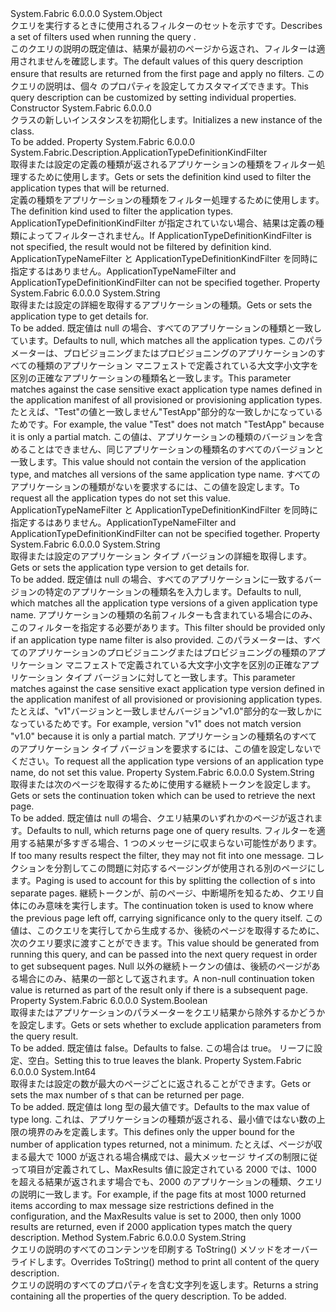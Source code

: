 <Type Name="PagedApplicationTypeQueryDescription" FullName="System.Fabric.Description.PagedApplicationTypeQueryDescription">
  <TypeSignature Language="C#" Value="public sealed class PagedApplicationTypeQueryDescription" />
  <TypeSignature Language="ILAsm" Value=".class public auto ansi sealed beforefieldinit PagedApplicationTypeQueryDescription extends System.Object" />
  <TypeSignature Language="DocId" Value="T:System.Fabric.Description.PagedApplicationTypeQueryDescription" />
  <TypeSignature Language="VB.NET" Value="Public NotInheritable Class PagedApplicationTypeQueryDescription" />
  <TypeSignature Language="F#" Value="type PagedApplicationTypeQueryDescription = class" />
  <AssemblyInfo>
    <AssemblyName>System.Fabric</AssemblyName>
    <AssemblyVersion>6.0.0.0</AssemblyVersion>
  </AssemblyInfo>
  <Base>
    <BaseTypeName>System.Object</BaseTypeName>
  </Base>
  <Interfaces />
  <Docs>
    <summary>
      <para><span data-ttu-id="665fc-101">クエリを実行するときに使用されるフィルターのセットを示す<see cref="M:System.Fabric.FabricClient.QueryClient.GetApplicationTypePagedListAsync" />です。</span><span class="sxs-lookup"><span data-stu-id="665fc-101">Describes a set of filters used when running the query <see cref="M:System.Fabric.FabricClient.QueryClient.GetApplicationTypePagedListAsync" />.</span></span></para>
    </summary>
    <remarks>
      <para><span data-ttu-id="665fc-102">このクエリの説明の既定値は、結果が最初のページから返され、フィルターは適用されませんを確認します。</span><span class="sxs-lookup"><span data-stu-id="665fc-102">The default values of this query description ensure that results are returned from the first page and apply no filters.</span></span>
            <span data-ttu-id="665fc-103">このクエリの説明は、個々 のプロパティを設定してカスタマイズできます。</span><span class="sxs-lookup"><span data-stu-id="665fc-103">This query description can be customized by setting individual properties.</span></span></para>
    </remarks>
  </Docs>
  <Members>
    <Member MemberName=".ctor">
      <MemberSignature Language="C#" Value="public PagedApplicationTypeQueryDescription ();" />
      <MemberSignature Language="ILAsm" Value=".method public hidebysig specialname rtspecialname instance void .ctor() cil managed" />
      <MemberSignature Language="DocId" Value="M:System.Fabric.Description.PagedApplicationTypeQueryDescription.#ctor" />
      <MemberSignature Language="VB.NET" Value="Public Sub New ()" />
      <MemberType>Constructor</MemberType>
      <AssemblyInfo>
        <AssemblyName>System.Fabric</AssemblyName>
        <AssemblyVersion>6.0.0.0</AssemblyVersion>
      </AssemblyInfo>
      <Parameters />
      <Docs>
        <summary>
            <span data-ttu-id="665fc-104"><see cref="T:System.Fabric.Description.PagedApplicationTypeQueryDescription" /> クラスの新しいインスタンスを初期化します。</span><span class="sxs-lookup"><span data-stu-id="665fc-104">Initializes a new instance of the <see cref="T:System.Fabric.Description.PagedApplicationTypeQueryDescription" /> class.</span></span>
            </summary>
        <remarks>To be added.</remarks>
      </Docs>
    </Member>
    <Member MemberName="ApplicationTypeDefinitionKindFilter">
      <MemberSignature Language="C#" Value="public System.Fabric.Description.ApplicationTypeDefinitionKindFilter ApplicationTypeDefinitionKindFilter { get; set; }" />
      <MemberSignature Language="ILAsm" Value=".property instance valuetype System.Fabric.Description.ApplicationTypeDefinitionKindFilter ApplicationTypeDefinitionKindFilter" />
      <MemberSignature Language="DocId" Value="P:System.Fabric.Description.PagedApplicationTypeQueryDescription.ApplicationTypeDefinitionKindFilter" />
      <MemberSignature Language="VB.NET" Value="Public Property ApplicationTypeDefinitionKindFilter As ApplicationTypeDefinitionKindFilter" />
      <MemberSignature Language="F#" Value="member this.ApplicationTypeDefinitionKindFilter : System.Fabric.Description.ApplicationTypeDefinitionKindFilter with get, set" Usage="System.Fabric.Description.PagedApplicationTypeQueryDescription.ApplicationTypeDefinitionKindFilter" />
      <MemberType>Property</MemberType>
      <AssemblyInfo>
        <AssemblyName>System.Fabric</AssemblyName>
        <AssemblyVersion>6.0.0.0</AssemblyVersion>
      </AssemblyInfo>
      <ReturnValue>
        <ReturnType>System.Fabric.Description.ApplicationTypeDefinitionKindFilter</ReturnType>
      </ReturnValue>
      <Docs>
        <summary>
          <para><span data-ttu-id="665fc-105">取得または設定の定義の種類が返されるアプリケーションの種類をフィルター処理するために使用します。</span><span class="sxs-lookup"><span data-stu-id="665fc-105">Gets or sets the definition kind used to filter the application types that will be returned.</span></span>
            </para>
        </summary>
        <value>
          <para><span data-ttu-id="665fc-106">定義の種類をアプリケーションの種類をフィルター処理するために使用します。</span><span class="sxs-lookup"><span data-stu-id="665fc-106">The definition kind used to filter the application types.</span></span></para>
        </value>
        <remarks>
          <para><span data-ttu-id="665fc-107">ApplicationTypeDefinitionKindFilter が指定されていない場合、結果は定義の種類によってフィルターされません。</span><span class="sxs-lookup"><span data-stu-id="665fc-107">If ApplicationTypeDefinitionKindFilter is not specified, the result would not be filtered by definition kind.</span></span></para>
          <para><span data-ttu-id="665fc-108">ApplicationTypeNameFilter と ApplicationTypeDefinitionKindFilter を同時に指定するはありません。</span><span class="sxs-lookup"><span data-stu-id="665fc-108">ApplicationTypeNameFilter and ApplicationTypeDefinitionKindFilter can not be specified together.</span></span></para>
        </remarks>
      </Docs>
    </Member>
    <Member MemberName="ApplicationTypeNameFilter">
      <MemberSignature Language="C#" Value="public string ApplicationTypeNameFilter { get; set; }" />
      <MemberSignature Language="ILAsm" Value=".property instance string ApplicationTypeNameFilter" />
      <MemberSignature Language="DocId" Value="P:System.Fabric.Description.PagedApplicationTypeQueryDescription.ApplicationTypeNameFilter" />
      <MemberSignature Language="VB.NET" Value="Public Property ApplicationTypeNameFilter As String" />
      <MemberSignature Language="F#" Value="member this.ApplicationTypeNameFilter : string with get, set" Usage="System.Fabric.Description.PagedApplicationTypeQueryDescription.ApplicationTypeNameFilter" />
      <MemberType>Property</MemberType>
      <AssemblyInfo>
        <AssemblyName>System.Fabric</AssemblyName>
        <AssemblyVersion>6.0.0.0</AssemblyVersion>
      </AssemblyInfo>
      <ReturnValue>
        <ReturnType>System.String</ReturnType>
      </ReturnValue>
      <Docs>
        <summary>
          <para><span data-ttu-id="665fc-109">取得または設定の詳細を取得するアプリケーションの種類。</span><span class="sxs-lookup"><span data-stu-id="665fc-109">Gets or sets the application type to get details for.</span></span></para>
        </summary>
        <value>To be added.</value>
        <remarks>
          <para>
            <span data-ttu-id="665fc-110">既定値は null の場合、すべてのアプリケーションの種類と一致しています。</span><span class="sxs-lookup"><span data-stu-id="665fc-110">Defaults to null, which matches all the application types.</span></span>
            </para>
          <para>
            <span data-ttu-id="665fc-111">このパラメーターは、プロビジョニングまたはプロビジョニングのアプリケーションのすべての種類のアプリケーション マニフェストで定義されている大文字小文字を区別の正確なアプリケーションの種類名と一致します。</span><span class="sxs-lookup"><span data-stu-id="665fc-111">This parameter matches against the case sensitive exact application type names defined in the application manifest of all provisioned or provisioning application types.</span></span> <span data-ttu-id="665fc-112">たとえば、"Test"の値と一致しません"TestApp"部分的な一致しかになっているためです。</span><span class="sxs-lookup"><span data-stu-id="665fc-112">For example, the value "Test" does not match "TestApp" because it is only a partial match.</span></span>
            <span data-ttu-id="665fc-113">この値は、アプリケーションの種類のバージョンを含めることはできません、同じアプリケーションの種類名のすべてのバージョンと一致します。</span><span class="sxs-lookup"><span data-stu-id="665fc-113">This value should not contain the version of the application type, and matches all versions of the same application type name.</span></span>
            <span data-ttu-id="665fc-114">すべてのアプリケーションの種類がないを要求するには、この値を設定します。</span><span class="sxs-lookup"><span data-stu-id="665fc-114">To request all the application types do not set this value.</span></span>
            </para>
          <para>
            <span data-ttu-id="665fc-115">ApplicationTypeNameFilter と ApplicationTypeDefinitionKindFilter を同時に指定するはありません。</span><span class="sxs-lookup"><span data-stu-id="665fc-115">ApplicationTypeNameFilter and ApplicationTypeDefinitionKindFilter can not be specified together.</span></span>
            </para>
        </remarks>
      </Docs>
    </Member>
    <Member MemberName="ApplicationTypeVersionFilter">
      <MemberSignature Language="C#" Value="public string ApplicationTypeVersionFilter { get; set; }" />
      <MemberSignature Language="ILAsm" Value=".property instance string ApplicationTypeVersionFilter" />
      <MemberSignature Language="DocId" Value="P:System.Fabric.Description.PagedApplicationTypeQueryDescription.ApplicationTypeVersionFilter" />
      <MemberSignature Language="VB.NET" Value="Public Property ApplicationTypeVersionFilter As String" />
      <MemberSignature Language="F#" Value="member this.ApplicationTypeVersionFilter : string with get, set" Usage="System.Fabric.Description.PagedApplicationTypeQueryDescription.ApplicationTypeVersionFilter" />
      <MemberType>Property</MemberType>
      <AssemblyInfo>
        <AssemblyName>System.Fabric</AssemblyName>
        <AssemblyVersion>6.0.0.0</AssemblyVersion>
      </AssemblyInfo>
      <ReturnValue>
        <ReturnType>System.String</ReturnType>
      </ReturnValue>
      <Docs>
        <summary>
          <para>
            <span data-ttu-id="665fc-116">取得または設定のアプリケーション タイプ バージョンの詳細を取得します。</span><span class="sxs-lookup"><span data-stu-id="665fc-116">Gets or sets the application type version to get details for.</span></span>
            </para>
        </summary>
        <value>To be added.</value>
        <remarks>
          <para>
            <span data-ttu-id="665fc-117">既定値は null の場合、すべてのアプリケーションに一致するバージョンの特定のアプリケーションの種類名を入力します。</span><span class="sxs-lookup"><span data-stu-id="665fc-117">Defaults to null, which matches all the application type versions of a given application type name.</span></span> <span data-ttu-id="665fc-118">アプリケーションの種類の名前フィルターも含まれている場合にのみ、このフィルターを指定する必要があります。</span><span class="sxs-lookup"><span data-stu-id="665fc-118">This filter should be provided only if an application type name filter is also provided.</span></span>
            </para>
          <para>
            <span data-ttu-id="665fc-119">このパラメーターは、すべてのアプリケーションのプロビジョニングまたはプロビジョニングの種類のアプリケーション マニフェストで定義されている大文字小文字を区別の正確なアプリケーション タイプ バージョンに対してと一致します。</span><span class="sxs-lookup"><span data-stu-id="665fc-119">This parameter matches against the case sensitive exact application type version defined in the application manifest of all provisioned or provisioning application types.</span></span>
            <span data-ttu-id="665fc-120">たとえば、"v1"バージョンと一致しませんバージョン"v1.0"部分的な一致しかになっているためです。</span><span class="sxs-lookup"><span data-stu-id="665fc-120">For example, version "v1" does not match version "v1.0" because it is only a partial match.</span></span>
            <span data-ttu-id="665fc-121">アプリケーションの種類名のすべてのアプリケーション タイプ バージョンを要求するには、この値を設定しないでください。</span><span class="sxs-lookup"><span data-stu-id="665fc-121">To request all the application type versions of an application type name, do not set this value.</span></span>
            </para>
        </remarks>
      </Docs>
    </Member>
    <Member MemberName="ContinuationToken">
      <MemberSignature Language="C#" Value="public string ContinuationToken { get; set; }" />
      <MemberSignature Language="ILAsm" Value=".property instance string ContinuationToken" />
      <MemberSignature Language="DocId" Value="P:System.Fabric.Description.PagedApplicationTypeQueryDescription.ContinuationToken" />
      <MemberSignature Language="VB.NET" Value="Public Property ContinuationToken As String" />
      <MemberSignature Language="F#" Value="member this.ContinuationToken : string with get, set" Usage="System.Fabric.Description.PagedApplicationTypeQueryDescription.ContinuationToken" />
      <MemberType>Property</MemberType>
      <AssemblyInfo>
        <AssemblyName>System.Fabric</AssemblyName>
        <AssemblyVersion>6.0.0.0</AssemblyVersion>
      </AssemblyInfo>
      <ReturnValue>
        <ReturnType>System.String</ReturnType>
      </ReturnValue>
      <Docs>
        <summary>
          <para><span data-ttu-id="665fc-122">取得または次のページを取得するために使用する継続トークンを設定します。</span><span class="sxs-lookup"><span data-stu-id="665fc-122">Gets or sets the continuation token which can be used to retrieve the next page.</span></span></para>
        </summary>
        <value>To be added.</value>
        <remarks>
          <para>
            <span data-ttu-id="665fc-123">既定値は null の場合、クエリ結果のいずれかのページが返されます。</span><span class="sxs-lookup"><span data-stu-id="665fc-123">Defaults to null, which returns page one of query results.</span></span>
            </para>
          <para>
            <span data-ttu-id="665fc-124">フィルターを適用する結果が多すぎる場合、1 つのメッセージに収まらない可能性があります。</span><span class="sxs-lookup"><span data-stu-id="665fc-124">If too many results respect the filter, they may not fit into one message.</span></span>
            <span data-ttu-id="665fc-125">コレクションを分割してこの問題に対応するページングが使用される<see cref="T:System.Fabric.Query.ApplicationType" />別のページにします。</span><span class="sxs-lookup"><span data-stu-id="665fc-125">Paging is used to account for this by splitting the collection of <see cref="T:System.Fabric.Query.ApplicationType" />s into separate pages.</span></span>
            <span data-ttu-id="665fc-126">継続トークンが、前のページ、中断場所を知るため、クエリ自体にのみ意味を実行します。</span><span class="sxs-lookup"><span data-stu-id="665fc-126">The continuation token is used to know where the previous page left off, carrying significance only to the query itself.</span></span>
            <span data-ttu-id="665fc-127">この値は、このクエリを実行してから生成するか、後続のページを取得するために、次のクエリ要求に渡すことができます。</span><span class="sxs-lookup"><span data-stu-id="665fc-127">This value should be generated from running this query, and can be passed into the next query request in order to get subsequent pages.</span></span>
            <span data-ttu-id="665fc-128">Null 以外の継続トークンの値は、後続のページがある場合にのみ、結果の一部として返されます。</span><span class="sxs-lookup"><span data-stu-id="665fc-128">A non-null continuation token value is returned as part of the result only if there is a subsequent page.</span></span>
            </para>
        </remarks>
      </Docs>
    </Member>
    <Member MemberName="ExcludeApplicationParameters">
      <MemberSignature Language="C#" Value="public bool ExcludeApplicationParameters { get; set; }" />
      <MemberSignature Language="ILAsm" Value=".property instance bool ExcludeApplicationParameters" />
      <MemberSignature Language="DocId" Value="P:System.Fabric.Description.PagedApplicationTypeQueryDescription.ExcludeApplicationParameters" />
      <MemberSignature Language="VB.NET" Value="Public Property ExcludeApplicationParameters As Boolean" />
      <MemberSignature Language="F#" Value="member this.ExcludeApplicationParameters : bool with get, set" Usage="System.Fabric.Description.PagedApplicationTypeQueryDescription.ExcludeApplicationParameters" />
      <MemberType>Property</MemberType>
      <AssemblyInfo>
        <AssemblyName>System.Fabric</AssemblyName>
        <AssemblyVersion>6.0.0.0</AssemblyVersion>
      </AssemblyInfo>
      <ReturnValue>
        <ReturnType>System.Boolean</ReturnType>
      </ReturnValue>
      <Docs>
        <summary>
          <para><span data-ttu-id="665fc-129">取得またはアプリケーションのパラメーターをクエリ結果から除外するかどうかを設定します。</span><span class="sxs-lookup"><span data-stu-id="665fc-129">Gets or sets whether to exclude application parameters from the query result.</span></span></para>
        </summary>
        <value>To be added.</value>
        <remarks>
          <para>
            <span data-ttu-id="665fc-130">既定値は false。</span><span class="sxs-lookup"><span data-stu-id="665fc-130">Defaults to false.</span></span>
            </para>
          <para>
            <span data-ttu-id="665fc-131">この場合は true。 リーフに設定、<see cref="P:System.Fabric.Query.ApplicationType.DefaultParameters" />空白。</span><span class="sxs-lookup"><span data-stu-id="665fc-131">Setting this to true leaves the <see cref="P:System.Fabric.Query.ApplicationType.DefaultParameters" /> blank.</span></span>
            </para>
        </remarks>
      </Docs>
    </Member>
    <Member MemberName="MaxResults">
      <MemberSignature Language="C#" Value="public long MaxResults { get; set; }" />
      <MemberSignature Language="ILAsm" Value=".property instance int64 MaxResults" />
      <MemberSignature Language="DocId" Value="P:System.Fabric.Description.PagedApplicationTypeQueryDescription.MaxResults" />
      <MemberSignature Language="VB.NET" Value="Public Property MaxResults As Long" />
      <MemberSignature Language="F#" Value="member this.MaxResults : int64 with get, set" Usage="System.Fabric.Description.PagedApplicationTypeQueryDescription.MaxResults" />
      <MemberType>Property</MemberType>
      <AssemblyInfo>
        <AssemblyName>System.Fabric</AssemblyName>
        <AssemblyVersion>6.0.0.0</AssemblyVersion>
      </AssemblyInfo>
      <ReturnValue>
        <ReturnType>System.Int64</ReturnType>
      </ReturnValue>
      <Docs>
        <summary>
            <span data-ttu-id="665fc-132">取得または設定の数が最大<see cref="T:System.Fabric.Query.ApplicationType" />のページごとに返されることができます。</span><span class="sxs-lookup"><span data-stu-id="665fc-132">Gets or sets the max number of <see cref="T:System.Fabric.Query.ApplicationType" />s that can be returned per page.</span></span>
            </summary>
        <value>To be added.</value>
        <remarks>
          <para>
            <span data-ttu-id="665fc-133">既定値は long 型の最大値です。</span><span class="sxs-lookup"><span data-stu-id="665fc-133">Defaults to the max value of type long.</span></span>
            </para>
          <para><span data-ttu-id="665fc-134">これは、アプリケーションの種類が返される、最小値ではない数の上限の境界のみを定義します。</span><span class="sxs-lookup"><span data-stu-id="665fc-134">This defines only the upper bound for the number of application types returned, not a minimum.</span></span>
            <span data-ttu-id="665fc-135">たとえば、ページが収まる最大で 1000 が返される場合構成では、最大メッセージ サイズの制限に従って項目が定義されてし、MaxResults 値に設定されている 2000 では、1000 を超える結果が返されます場合でも、2000 のアプリケーションの種類、クエリの説明に一致します。</span><span class="sxs-lookup"><span data-stu-id="665fc-135">For example, if the page fits at most 1000 returned items according to max message size restrictions defined in the configuration, and the MaxResults value is set to 2000, then only 1000 results are returned, even if 2000 application types match the query description.</span></span>
            </para>
        </remarks>
      </Docs>
    </Member>
    <Member MemberName="ToString">
      <MemberSignature Language="C#" Value="public override string ToString ();" />
      <MemberSignature Language="ILAsm" Value=".method public hidebysig virtual instance string ToString() cil managed" />
      <MemberSignature Language="DocId" Value="M:System.Fabric.Description.PagedApplicationTypeQueryDescription.ToString" />
      <MemberSignature Language="VB.NET" Value="Public Overrides Function ToString () As String" />
      <MemberSignature Language="F#" Value="override this.ToString : unit -&gt; string" Usage="pagedApplicationTypeQueryDescription.ToString " />
      <MemberType>Method</MemberType>
      <AssemblyInfo>
        <AssemblyName>System.Fabric</AssemblyName>
        <AssemblyVersion>6.0.0.0</AssemblyVersion>
      </AssemblyInfo>
      <ReturnValue>
        <ReturnType>System.String</ReturnType>
      </ReturnValue>
      <Parameters />
      <Docs>
        <summary>
            <span data-ttu-id="665fc-136">クエリの説明のすべてのコンテンツを印刷する ToString() メソッドをオーバーライドします。</span><span class="sxs-lookup"><span data-stu-id="665fc-136">Overrides ToString() method to print all content of the query description.</span></span>
            </summary>
        <returns>
            <span data-ttu-id="665fc-137">クエリの説明のすべてのプロパティを含む文字列を返します。</span><span class="sxs-lookup"><span data-stu-id="665fc-137">Returns a string containing all the properties of the query description.</span></span>
            </returns>
        <remarks>To be added.</remarks>
      </Docs>
    </Member>
  </Members>
</Type>